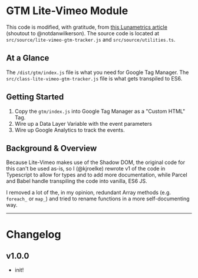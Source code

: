# GTM Lite-Vimeo Module

This code is modified, with gratitude, from [this Lunametrics article](https://www.analyticsmania.com/post/track-videos-with-google-analytics-4-and-google-tag-manager/#vimeo-listener) (shoutout to @notdanwilkerson). The source code is located at `src/source/lite-vimeo-gtm-tracker.js` and `src/source/utilities.ts`.

## At a Glance

The `/dist/gtm/index.js` file is what you need for Google Tag Manager. The `src/class-lite-vimeo-gtm-tracker.js` file is what gets transpiled to ES6.

## Getting Started

1.  Copy the `gtm/index.js` into Google Tag Manager as a "Custom HTML" Tag.
2.  Wire up a Data Layer Variable with the event parameters
3.  Wire up Google Analytics to track the events.

## Background & Overview

Because Lite-Vimeo makes use of the Shadow DOM, the original code for this can't be used as-is, so I (@kjroelke) rewrote v1 of the code in Typescript to allow for types and to add more documentation, while Parcel and Babel handle transpiling the code into vanilla, ES6 JS.

I removed a lot of the, in my opinion, redundant Array methods (e.g. `foreach_` or `map_`) and tried to rename functions in a more self-documenting way.

---

# Changelog

## v1.0.0

-   init!
